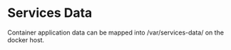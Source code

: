 # Services Data

Container application data can be mapped into /var/services-data/ on the docker host.